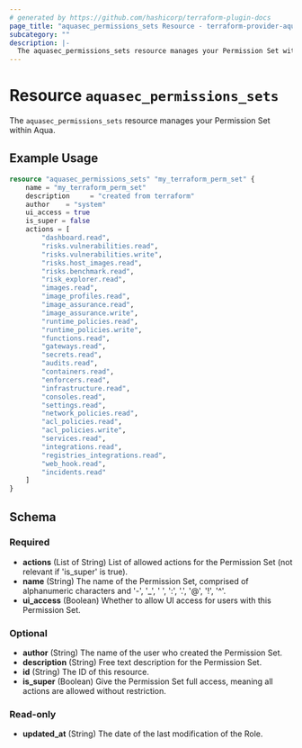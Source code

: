 ```yaml
---
# generated by https://github.com/hashicorp/terraform-plugin-docs
page_title: "aquasec_permissions_sets Resource - terraform-provider-aquasec"
subcategory: ""
description: |-
  The aquasec_permissions_sets resource manages your Permission Set within Aqua.
---
```


# Resource `aquasec_permissions_sets`

The `aquasec_permissions_sets` resource manages your Permission Set within Aqua.

## Example Usage

```terraform
resource "aquasec_permissions_sets" "my_terraform_perm_set" {
    name = "my_terraform_perm_set"
    description     = "created from terraform"
    author    = "system"
    ui_access = true
    is_super = false
    actions = [
        "dashboard.read",
        "risks.vulnerabilities.read",
        "risks.vulnerabilities.write",
        "risks.host_images.read",
        "risks.benchmark.read",
        "risk_explorer.read",
        "images.read",
        "image_profiles.read",
        "image_assurance.read",
        "image_assurance.write",
        "runtime_policies.read",
        "runtime_policies.write",
        "functions.read",
        "gateways.read",
        "secrets.read",
        "audits.read",
        "containers.read",
        "enforcers.read",
        "infrastructure.read",
        "consoles.read",
        "settings.read",
        "network_policies.read",
        "acl_policies.read",
        "acl_policies.write",
        "services.read",
        "integrations.read",
        "registries_integrations.read",
        "web_hook.read",
        "incidents.read"
    ]
}
```

<!-- schema generated by tfplugindocs -->
## Schema

### Required

- **actions** (List of String) List of allowed actions for the Permission Set (not relevant if 'is_super' is true).
- **name** (String) The name of the Permission Set, comprised of alphanumeric characters and '-', '_', ' ', ':', '.', '@', '!', '^'.
- **ui_access** (Boolean) Whether to allow UI access for users with this Permission Set.

### Optional

- **author** (String) The name of the user who created the Permission Set.
- **description** (String) Free text description for the Permission Set.
- **id** (String) The ID of this resource.
- **is_super** (Boolean) Give the Permission Set full access, meaning all actions are allowed without restriction.

### Read-only

- **updated_at** (String) The date of the last modification of the Role.


